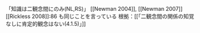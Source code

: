 「知識は二観念間にのみ(NL,RS)」
 [[Newman 2004]], [[Newman 2007]]
 [[Rickless 2008]]:86 も同じことを言っている
 	根拠：[[「二観念間の関係の知覚なしに肯定的観念はない(4.1.5)」]]

